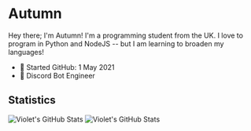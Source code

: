 # Autumn
Hey there; I'm Autumn! I'm a programming student from the UK. I love to program in Python and NodeJS -- but I am learning to broaden my languages!

- 📆 Started GitHub: 1 May 2021
- 👾 Discord Bot Engineer

## Statistics
<img alt="Violet's GitHub Stats" src="https://github-readme-stats.vercel.app/api/top-langs?username=violet-xyz&layout=compact&theme=jolly">
<img alt="Violet's GitHub Stats" src="https://github-readme-stats.vercel.app/api?username=violet-xyz&show_icons=true&theme=jolly">
